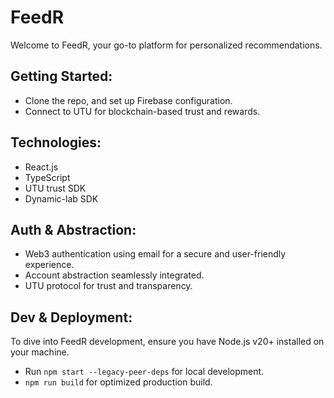 # FeedR

Welcome to FeedR, your go-to platform for personalized recommendations.

## **Getting Started:**

- Clone the repo, and set up Firebase configuration.
- Connect to UTU for blockchain-based trust and rewards.

## **Technologies:**

- React.js
- TypeScript
- UTU trust SDK
- Dynamic-lab SDK

## **Auth & Abstraction:**

- Web3 authentication using email for a secure and user-friendly experience.
- Account abstraction seamlessly integrated.
- UTU protocol for trust and transparency.

## **Dev & Deployment:**

To dive into FeedR development, ensure you have Node.js v20+ installed on your machine.

- Run `npm start --legacy-peer-deps` for local development.
- `npm run build` for optimized production build.

